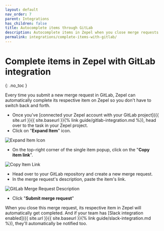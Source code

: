 ```yaml
---
layout: default
nav_order: 7
parent: Integrations
has_children: false
title: Autocomplete items through GitLab
description: Autocomplete items in Zepel when you close merge requests in GitLab.
permalink: integrations/complete-items-with-gitlab/
---
```

# Complete items in Zepel with GitLab integration

{: .no_toc }

Every time you submit a new merge request in GitLab, Zepel can automatically complete its respective item on Zepel so you don't have to switch back and forth. 

* Once you've [connected your Zepel account with your GitLab project]({{ site.url }}{{ site.baseurl }}{% link guide/gitlab-integration.md %}), head over to the task in your Zepel project.
* Click on "**Expand Item**" icon.

![Expand Item Icon](/guide/assets/uploads/expand-item.png "Expand Item Icon")

* On the top-right corner of the single item popup, click on the "**Copy item link**".

![Copy Item Link](/guide/assets/uploads/zepel-copy-item-link.png "Copy Item Link")

* Head over to your GitLab repository and create a new merge request.
* In the merge request's description, paste the item's link.

![GitLab Merge Request Description](/guide/assets/uploads/zepel-gitlab-link-in-description.png)

* Click "**Submit merge request**"

When you close this merge request, its respective item in Zepel will automatically get completed. And if your team has [Slack integration enabled]({{ site.url }}{{ site.baseurl }}{% link guide/slack-integration.md %}), they'll automatically be notified too.


